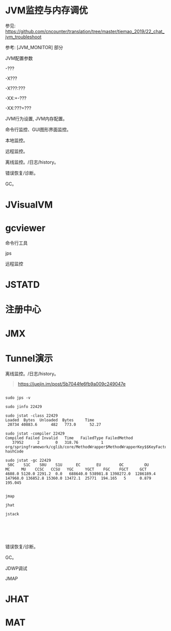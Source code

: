 # JVM监控与内存调优



参见: <https://github.com/cncounter/translation/tree/master/tiemao_2019/22_chat_jvm_troubleshoot>



参考: [JVM_MONITOR] 部分


JVM配置参数 

-???

-X???

-X???:???

-XX:+-???

-XX:???=???


JVM行为设置, JVM内存配置。

命令行监控、GUI图形界面监控。

本地监控。

远程监控。

离线监控。/日志/history。

错误恢复/诊断。

GC。



# JVisualVM


# gcviewer


命令行工具

jps


远程监控

# JSTATD

# 注册中心

# JMX

# Tunnel演示

离线监控。/日志/history。


> https://juejin.im/post/5b7044fe6fb9a009c249047e

```

sudo jps -v

sudo jinfo 22429

sudo jstat -class 22429
Loaded  Bytes  Unloaded  Bytes     Time   
 20734 40883.6      482   773.0      52.27

sudo jstat -compiler 22429
Compiled Failed Invalid   Time   FailedType FailedMethod
   37952      2       0   318.76          1 org/springframework/cglib/core/MethodWrapper$MethodWrapperKey$$KeyFactoryByCGLIB$$552be97a hashCode

sudo jstat -gc 22429
 S0C    S1C    S0U    S1U      EC       EU        OC         OU       MC     MU    CCSC   CCSU   YGC     YGCT    FGC    FGCT     GCT   
4608.0 5120.0 2291.2  0.0   688640.0 538981.8 1398272.0  1286189.4  147968.0 136852.8 15360.0 13472.1  25771  194.165   5      0.879  195.045


jmap

jhat

jstack






```

错误恢复/诊断。

GC。


JDWP调试

JMAP

# JHAT

# MAT

